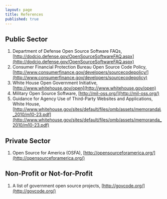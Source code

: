 ```yaml
---
layout: page
title: References
published: true
---
```


## Public Sector
1. Department of Defense Open Source Software FAQs, [http://dodcio.defense.gov/OpenSourceSoftwareFAQ.aspx](http://dodcio.defense.gov/OpenSourceSoftwareFAQ.aspx)
1. Consumer Financial Protection Bureau Open Source Code Policy,[http://www.consumerfinance.gov/developers/sourcecodepolicy/](http://www.consumerfinance.gov/developers/sourcecodepolicy)
1. White House Open Government Initiative,[http://www.whitehouse.gov/open](http://www.whitehouse.gov/open)
1. Military Open Source Software, [http://mil-oss.org/](http://mil-oss.org/)
1. Guidance for Agency Use of Third-Party Websites and Applications, White House, [http://www.whitehouse.gov/sites/default/files/omb/assets/memoranda\_2010/m10-23.pdf](http://www.whitehouse.gov/sites/default/files/omb/assets/memoranda_2010/m10-23.pdf)


## Private Sector
1. Open Source for America (OSFA), [http://opensourceforamerica.org/](http://opensourceforamerica.org/)

## Non-Profit or Not-for-Profit
1. A list of government open source projects, [http://govcode.org/](http://govcode.org/)